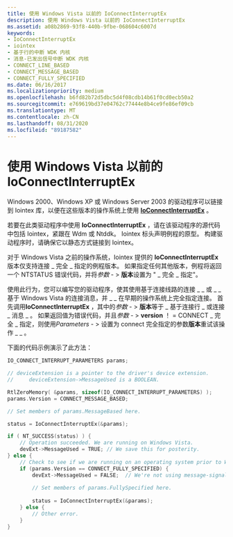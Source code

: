 ```yaml
---
title: 使用 Windows Vista 以前的 IoConnectInterruptEx
description: 使用 Windows Vista 以前的 IoConnectInterruptEx
ms.assetid: a08b2869-93f8-440b-9fbe-068604c6007d
keywords:
- IoConnectInterruptEx
- iointex
- 基于行的中断 WDK 内核
- 消息-已发出信号中断 WDK 内核
- CONNECT_LINE_BASED
- CONNECT_MESSAGE_BASED
- CONNECT_FULLY_SPECIFIED
ms.date: 06/16/2017
ms.localizationpriority: medium
ms.openlocfilehash: b6fd82b72d5dbc5d4f08cdb14b61f0cd0ecb50a2
ms.sourcegitcommit: e769619bd37e04762c77444e8b4ce9fe86ef09cb
ms.translationtype: MT
ms.contentlocale: zh-CN
ms.lasthandoff: 08/31/2020
ms.locfileid: "89187582"
---
```

# <a name="using-ioconnectinterruptex-prior-to-windows-vista"></a>使用 Windows Vista 以前的 IoConnectInterruptEx


Windows 2000、Windows XP 或 Windows Server 2003 的驱动程序可以链接到 Iointex 库，以便在这些版本的操作系统上使用 [**IoConnectInterruptEx**](/windows-hardware/drivers/ddi/wdm/nf-wdm-ioconnectinterruptex) 。

若要在此类驱动程序中使用 **IoConnectInterruptEx** ，请在该驱动程序的源代码中包括 Iointex，紧跟在 Wdm 或 Ntddk。 Iointex 标头声明例程的原型。 构建驱动程序时，请确保它以静态方式链接到 Iointex。

对于 Windows Vista 之前的操作系统，Iointex 提供的 **IoConnectInterruptEx** 版本仅支持连接 \_ 完全 \_ 指定的例程版本。 如果指定任何其他版本，例程将返回一个 NTSTATUS 错误代码，并将*参数* - &gt; **版本**设置为 " \_ 完全 \_ 指定"。

使用此行为，您可以编写您的驱动程序，使其使用基于连接线路的连接 \_ \_ 或 \_ \_ 基于 Windows Vista 的连接消息，并 \_ \_ 在早期的操作系统上完全指定连接。 首先调用**IoConnectInterruptEx** ，其中的*参数* - &gt; **版本**等于 \_ 基于连接行 \_ 或连接 \_ 消息 \_ 。 如果返回值为错误代码，并且*参数* - &gt; **version** ！ = CONNECT \_ 完全 \_ 指定，则使用*Parameters* - &gt; 设置为 connect 完全指定的参数**版本**重试该操作 \_ \_ 。

下面的代码示例演示了此方法：

```cpp
IO_CONNECT_INTERRUPT_PARAMETERS params;

// deviceExtension is a pointer to the driver's device extension. 
//     deviceExtension->MessageUsed is a BOOLEAN.

RtlZeroMemory( &params, sizeof(IO_CONNECT_INTERRUPT_PARAMETERS) );
params.Version = CONNECT_MESSAGE_BASED;

// Set members of params.MessageBased here.

status = IoConnectInterruptEx(&params);

if ( NT_SUCCESS(status) ) {
    // Operation succeeded. We are running on Windows Vista.
    devExt->MessageUsed = TRUE; // We save this for posterity.
} else {
    // Check to see if we are running on an operating system prior to Windows Vista.
    if (params.Version == CONNECT_FULLY_SPECIFIED) {
        devExt->MessageUsed = FALSE;  // We're not using message-signaled interrupts.
 
        // Set members of params.FullySpecified here.
 
        status = IoConnectInterruptEx(&params);
    } else {
        // Other error.
    }
}
```

 

